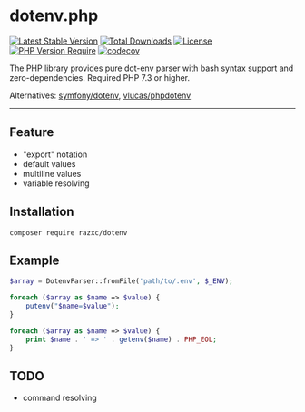 # dotenv.php

[![Latest Stable Version](http://poser.pugx.org/razxc/dotenv/v)](https://packagist.org/packages/razxc/dotenv)
[![Total Downloads](http://poser.pugx.org/razxc/dotenv/downloads)](https://packagist.org/packages/razxc/dotenv)
[![License](http://poser.pugx.org/razxc/dotenv/license)](https://packagist.org/packages/razxc/dotenv)
[![PHP Version Require](http://poser.pugx.org/razxc/dotenv/require/php)](https://packagist.org/packages/razxc/dotenv)
[![codecov](https://codecov.io/gh/aharitonov/dotenv.php/branch/main/graph/badge.svg?token=VKCV14ZK73)](https://codecov.io/gh/aharitonov/dotenv.php)


The PHP library provides pure dot-env parser
with bash syntax support and zero-dependencies.
Required PHP 7.3 or higher.

Alternatives:
[symfony/dotenv](https://github.com/symfony/dotenv),
[vlucas/phpdotenv](https://github.com/vlucas/phpdotenv)


***


## Feature

- "export" notation
- default values
- multiline values
- variable resolving


## Installation

```shell
composer require razxc/dotenv
```


## Example

```php
$array = DotenvParser::fromFile('path/to/.env', $_ENV);

foreach ($array as $name => $value) {
    putenv("$name=$value");
}

foreach ($array as $name => $value) {
    print $name . ' => ' . getenv($name) . PHP_EOL;
}
```



## TODO

- command resolving
